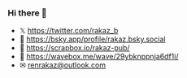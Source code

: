 ### Hi there 👋

- 𝕏 https://twitter.com/rakaz_b
- 🦋 https://bsky.app/profile/rakaz.bsky.social
- 🧠 https://scrapbox.io/rakaz-pub/
- 👏 https://wavebox.me/wave/29ybknppnja6df1i/
- ✉  renrakaz@outlook.com

<!--
**rakazv/rakazv** is a ✨ _special_ ✨ repository because its `README.md` (this file) appears on your GitHub profile.

Here are some ideas to get you started:

- 🔭 I’m currently working on ...
- 🌱 I’m currently learning ...
- 👯 I’m looking to collaborate on ...
- 🤔 I’m looking for help with ...
- 💬 Ask me about ...
- 📫 How to reach me: ...
- 😄 Pronouns: ...
- ⚡ Fun fact: ...
-->
